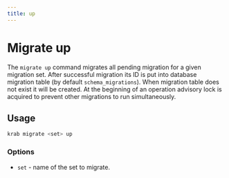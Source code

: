 ```yaml
---
title: up
---
```


# Migrate up

The `migrate up` command migrates all pending migration for a given migration set.
After successful migration its ID is put into database migration table (by default `schema_migrations`).
When migration table does not exist it will be created.
At the beginning of an operation advisory lock is acquired to prevent other migrations to run simultaneously.

## Usage

```sh
krab migrate <set> up
```

### Options

- `set` - name of the set to migrate.

